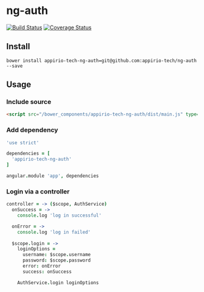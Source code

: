 # ng-auth
[![Build Status](https://travis-ci.org/appirio-tech/ng-auth.svg)](https://travis-ci.org/appirio-tech/ng-auth)
[![Coverage Status](https://coveralls.io/repos/appirio-tech/ng-auth/badge.svg?branch=master&t=HjoYus)](https://coveralls.io/r/appirio-tech/ng-auth?branch=master)

## Install
```
bower install appirio-tech-ng-auth=git@github.com:appirio-tech/ng-auth --save
```

## Usage
### Include source
```html
<script src="/bower_components/appirio-tech-ng-auth/dist/main.js" type="text/javascript"></script>
```

### Add dependency
```coffeescript
'use strict'

dependencies = [
  'appirio-tech-ng-auth'
]

angular.module 'app', dependencies
```

### Login via a controller
``` coffeescript
controller = -> ($scope, AuthService)
  onSuccess = ->
    console.log 'log in successful'

  onError = ->
    console.log 'log in failed'
 
  $scope.login = ->
    loginOptions =
      username: $scope.username
      password: $scope.password
      error: onError
      success: onSuccess

    AuthService.login loginOptions
```
